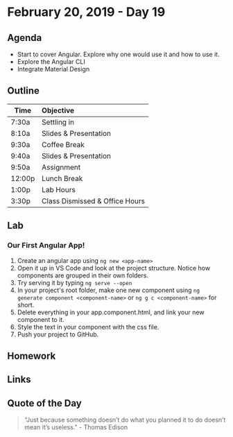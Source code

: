 # February 20, 2019 - Day 19


## Agenda
- Start to cover Angular. Explore why one would use it and how to use it. 
- Explore the Angular CLI
- Integrate Material Design  
## Outline

| Time   | Objective                        |
| -------|:---------------------------------|
| 7:30a  | Settling in                      |
| 8:10a  | Slides & Presentation            |
| 9:30a  | Coffee Break                     |
| 9:40a  | Slides & Presentation            |
| 9:50a  | Assignment                       |
| 12:00p | Lunch Break                      |
| 1:00p  | Lab Hours                        |
| 3:30p  | Class Dismissed & Office Hours   |


## Lab

### Our First Angular App! 

1. Create an angular app using `ng new <app-name>`
2. Open it up in VS Code and look at the project structure. Notice how components are grouped in their own folders. 
3. Try serving it by typing `ng serve --open`
4. In your project's root folder, make one new component using `ng generate component <component-name>` or `ng g c <component-name>` for short.
5. Delete everything in your app.component.html, and link your new component to it. 
6. Style the text in your component with the css file. 
7. Push your project to GitHub.  

## Homework


## Links

## Quote of the Day 
>“Just because something doesn’t do what you planned it to do doesn’t mean it’s useless." - Thomas Edison 